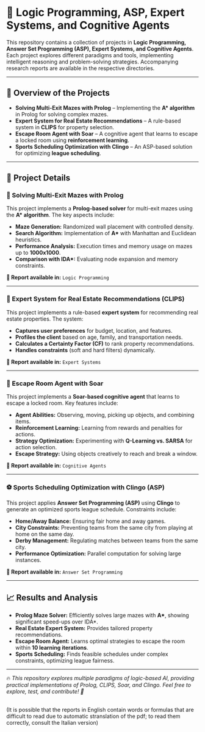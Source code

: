 <h1>🚀 Logic Programming, ASP, Expert Systems, and Cognitive Agents</h1>

<p>
This repository contains a collection of projects in <strong>Logic Programming, Answer Set Programming (ASP), Expert Systems, and Cognitive Agents</strong>.
Each project explores different paradigms and tools, implementing intelligent reasoning and problem-solving strategies. 
Accompanying research reports are available in the respective directories.
</p>

<hr>

<h2>📄 Overview of the Projects</h2>

<ul>
  <li><strong>Solving Multi-Exit Mazes with Prolog</strong> – Implementing the <strong>A* algorithm</strong> in Prolog for solving complex mazes.</li>
  <li><strong>Expert System for Real Estate Recommendations</strong> – A rule-based system in <strong>CLIPS</strong> for property selection.</li>
  <li><strong>Escape Room Agent with Soar</strong> – A cognitive agent that learns to escape a locked room using <strong>reinforcement learning</strong>.</li>
  <li><strong>Sports Scheduling Optimization with Clingo</strong> – An ASP-based solution for optimizing <strong>league scheduling</strong>.</li>
</ul>

<hr>

<h2>🚀 Project Details</h2>

<h3>🧩 Solving Multi-Exit Mazes with Prolog</h3>
<p>
This project implements a <strong>Prolog-based solver</strong> for multi-exit mazes using the <strong>A* algorithm</strong>. The key aspects include:
</p>
<ul>
  <li><strong>Maze Generation:</strong> Randomized wall placement with controlled density.</li>
  <li><strong>Search Algorithm:</strong> Implementation of <strong>A*</strong> with Manhattan and Euclidean heuristics.</li>
  <li><strong>Performance Analysis:</strong> Execution times and memory usage on mazes up to <strong>1000x1000</strong>.</li>
  <li><strong>Comparison with IDA*:</strong> Evaluating node expansion and memory constraints.</li>
</ul>

<p><strong>📄 Report available in:</strong> <code>Logic Programming</code></p>

<hr>

<h3>🏡 Expert System for Real Estate Recommendations (CLIPS)</h3>
<p>
This project implements a rule-based <strong>expert system</strong> for recommending real estate properties. The system:
</p>
<ul>
  <li><strong>Captures user preferences</strong> for budget, location, and features.</li>
  <li><strong>Profiles the client</strong> based on age, family, and transportation needs.</li>
  <li><strong>Calculates a Certainty Factor (CF)</strong> to rank property recommendations.</li>
  <li><strong>Handles constraints</strong> (soft and hard filters) dynamically.</li>
</ul>

<p><strong>📄 Report available in:</strong> <code>Expert Systems</code></p>

<hr>

<h3>🤖 Escape Room Agent with Soar</h3>
<p>
This project implements a <strong>Soar-based cognitive agent</strong> that learns to escape a locked room. Key features include:
</p>
<ul>
  <li><strong>Agent Abilities:</strong> Observing, moving, picking up objects, and combining items.</li>
  <li><strong>Reinforcement Learning:</strong> Learning from rewards and penalties for actions.</li>
  <li><strong>Strategy Optimization:</strong> Experimenting with <strong>Q-Learning vs. SARSA</strong> for action selection.</li>
  <li><strong>Escape Strategy:</strong> Using objects creatively to reach and break a window.</li>
</ul>

<p><strong>📄 Report available in:</strong> <code>Cognitive Agents</code></p>

<hr>

<h3>⚽ Sports Scheduling Optimization with Clingo (ASP)</h3>
<p>
This project applies <strong>Answer Set Programming (ASP)</strong> using <strong>Clingo</strong> to generate an optimized sports league schedule. Constraints include:
</p>
<ul>
  <li><strong>Home/Away Balance:</strong> Ensuring fair home and away games.</li>
  <li><strong>City Constraints:</strong> Preventing teams from the same city from playing at home on the same day.</li>
  <li><strong>Derby Management:</strong> Regulating matches between teams from the same city.</li>
  <li><strong>Performance Optimization:</strong> Parallel computation for solving large instances.</li>
</ul>

<p><strong>📄 Report available in:</strong> <code>Answer Set Programming</code></p>

<hr>

<h2>📈 Results and Analysis</h2>
<ul>
  <li><strong>Prolog Maze Solver:</strong> Efficiently solves large mazes with <strong>A*</strong>, showing significant speed-ups over IDA*.</li>
  <li><strong>Real Estate Expert System:</strong> Provides tailored property recommendations.</li>
  <li><strong>Escape Room Agent:</strong> Learns optimal strategies to escape the room within <strong>10 learning iterations</strong>.</li>
  <li><strong>Sports Scheduling:</strong> Finds feasible schedules under complex constraints, optimizing league fairness.</li>
</ul>

<hr>

<p>🔥 <em>This repository explores multiple paradigms of logic-based AI, providing practical implementations of Prolog, CLIPS, Soar, and Clingo. 
Feel free to explore, test, and contribute! 🚀</em></p>

<br>
(It is possible that the reports in English contain words or formulas that are difficult to read due to automatic stranslation of the pdf; to read them correctly, consult the Italian version)
